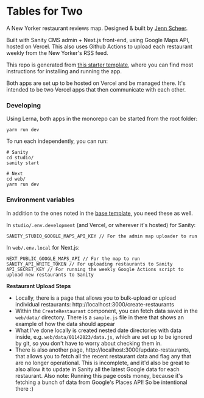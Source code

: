 # Tables for Two

A New Yorker restaurant reviews map. Designed & built by [Jenn Scheer](https://jennscheer.com).

Built with Sanity CMS admin + Next.js front-end, using Google Maps API, hosted on Vercel. This also uses Github Actions to upload each restaurant weekly from the New Yorker's RSS feed.

This repo is generated from [this starter template](https://github.com/singleportrait/sanity-next-js-starter), where you can find most instructions for installing and running the app.

Both apps are set up to be hosted on Vercel and be managed there. It's intended to be two Vercel apps that then communicate with each other.

### Developing

Using Lerna, both apps in the monorepo can be started from the root folder:

```
yarn run dev
```

To run each independently, you can run:

```
# Sanity
cd studio/
sanity start

# Next
cd web/
yarn run dev
```

### Environment variables

In addition to the ones noted in the [base template](https://github.com/singleportrait/sanity-next-js-starter), you need these as well.

In `studio/.env.development` (and Vercel, or wherever it's hosted) for Sanity:

```
SANITY_STUDIO_GOOGLE_MAPS_API_KEY // For the admin map uploader to run
```

In `web/.env.local` for Next.js:

```
NEXT_PUBLIC_GOOGLE_MAPS_API // For the map to run
SANITY_API_WRITE_TOKEN // For uploading restaurants to Sanity
API_SECRET_KEY // For running the weekly Google Actions script to upload new restaurants to Sanity
```

**Restaurant Upload Steps**

- Locally, there is a page that allows you to bulk-upload or upload individual restaurants: http://localhost:3000/create-restaurants
- Within the `CreateRestaurant` component, you can fetch data saved in the `web/data/` directory. There is a `sample.js` file in there that shows an example of how the data should appear
- What I've done locally is created nested date directories with data inside, e.g. `web/data/01142023/data.js`, which are set up to be ignored by git, so you don't have to worry about checking them in.
- There is also another page, http://localhost:3000/update-restaurants, that allows you to fetch all the recent restaurant data and flag any that are no longer operational. This is incomplete, and it'd also be great to also allow it to update in Sanity all the latest Google data for each restaurant. Also note: Running this page costs money, because it's fetching a bunch of data from Google's Places API! So be intentional there :)
